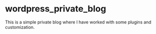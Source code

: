 # wordpress_private_blog

This is a simple private blog where I have worked with some plugins and customization.
